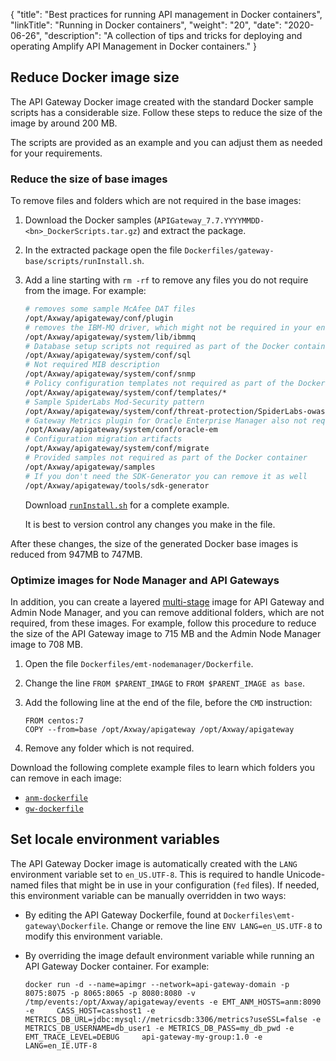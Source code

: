{
    "title": "Best practices for running API management in Docker containers",
    "linkTitle": "Running in Docker containers",
    "weight": "20",
    "date": "2020-06-26",
    "description": "A collection of tips and tricks for deploying and operating Amplify API Management in Docker containers."
}

## Reduce Docker image size

The API Gateway Docker image created with the standard Docker sample scripts has a considerable size. Follow these steps to reduce the size of the image by around 200 MB.  

The scripts are provided as an example and you can adjust them as needed for your requirements.

### Reduce the size of base images

To remove files and folders which are not required in the base images:  

1. Download the Docker samples (`APIGateway_7.7.YYYYMMDD-<bn>_DockerScripts.tar.gz`) and extract the package.  
2. In the extracted package open the file `Dockerfiles/gateway-base/scripts/runInstall.sh`.
3. Add a line starting with `rm -rf` to remove any files you do not require from the image. For example:

    ```bash
    # removes some sample McAfee DAT files  
    /opt/Axway/apigateway/conf/plugin
    # removes the IBM-MQ driver, which might not be required in your environment  
    /opt/Axway/apigateway/system/lib/ibmmq
    # Database setup scripts not required as part of the Docker container  
    /opt/Axway/apigateway/system/conf/sql
    # Not required MIB description  
    /opt/Axway/apigateway/system/conf/snmp
    # Policy configuration templates not required as part of the Docker container  
    /opt/Axway/apigateway/system/conf/templates/*
    # Sample SpiderLabs Mod-Security pattern  
    /opt/Axway/apigateway/system/conf/threat-protection/SpiderLabs-owasp-modsecurity-crs-2.2.9-7-g3e6782b.zip
    # Gateway Metrics plugin for Oracle Enterprise Manager also not required  
    /opt/Axway/apigateway/system/conf/oracle-em
    # Configuration migration artifacts  
    /opt/Axway/apigateway/system/conf/migrate
    # Provided samples not required as part of the Docker container  
    /opt/Axway/apigateway/samples
    # If you don't need the SDK-Generator you can remove it as well  
    /opt/Axway/apigateway/tools/sdk-generator
    ```

    Download [`runInstall.sh`](/samples/apimanagement/howto/docker/runInstall.sh) for a complete example.

    It is best to version control any changes you make in the file.

After these changes, the size of the generated Docker base images is reduced from 947MB to 747MB.

### Optimize images for Node Manager and API Gateways

In addition, you can create a layered [multi-stage](https://docs.docker.com/develop/develop-images/multistage-build/) image for API Gateway and Admin Node Manager, and you can remove additional folders, which are not required, from these images. For example, follow this procedure to reduce the size of the API Gateway image to 715 MB and the Admin Node Manager image to 708 MB.

1. Open the file `Dockerfiles/emt-nodemanager/Dockerfile`.
2. Change the line `FROM $PARENT_IMAGE` to `FROM $PARENT_IMAGE as base`.
3. Add the following line at the end of the file, before the `CMD` instruction:

    ```
    FROM centos:7
    COPY --from=base /opt/Axway/apigateway /opt/Axway/apigateway
    ```

4. Remove any folder which is not required.

Download the following complete example files to learn which folders you can remove in each image:

* [`anm-dockerfile`](/samples/apimanagement/howto/docker/anm-dockerfile)
* [`gw-dockerfile`](/samples/apimanagement/howto/docker/gw-dockerfile)

## Set locale environment variables

The API Gateway Docker image is automatically created with the `LANG` environment variable set to `en_US.UTF-8`. This is required to handle Unicode-named files that might be in use in your configuration (`fed` files). If needed, this environment variable can be manually overridden in two ways:

* By editing the API Gateway Dockerfile, found at `Dockerfiles\emt-gateway\Dockerfile`. Change or remove the line `ENV LANG=en_US.UTF-8` to modify this environment variable.
* By overriding the image default environment variable while running an API Gateway Docker container. For example:

    ```
    docker run -d --name=apimgr --network=api-gateway-domain -p 8075:8075 -p 8065:8065 -p 8080:8080 -v /tmp/events:/opt/Axway/apigateway/events -e EMT_ANM_HOSTS=anm:8090 -e     CASS_HOST=casshost1 -e METRICS_DB_URL=jdbc:mysql://metricsdb:3306/metrics?useSSL=false -e METRICS_DB_USERNAME=db_user1 -e METRICS_DB_PASS=my_db_pwd -e EMT_TRACE_LEVEL=DEBUG     api-gateway-my-group:1.0 -e LANG=en_IE.UTF-8
    ```
